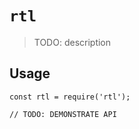 # `rtl`

> TODO: description

## Usage

```
const rtl = require('rtl');

// TODO: DEMONSTRATE API
```
